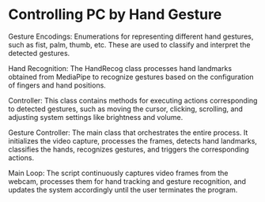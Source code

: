 # Controlling PC by Hand Gesture
Gesture Encodings: Enumerations for representing different hand gestures, such as fist, palm, thumb, etc. These are used to classify and interpret the detected gestures.

Hand Recognition: The HandRecog class processes hand landmarks obtained from MediaPipe to recognize gestures based on the configuration of fingers and hand positions.

Controller: This class contains methods for executing actions corresponding to detected gestures, such as moving the cursor, clicking, scrolling, and adjusting system settings like brightness and volume.

Gesture Controller: The main class that orchestrates the entire process. It initializes the video capture, processes the frames, detects hand landmarks, classifies the hands, recognizes gestures, and triggers the corresponding actions.

Main Loop: The script continuously captures video frames from the webcam, processes them for hand tracking and gesture recognition, and updates the system accordingly until the user terminates the program.
